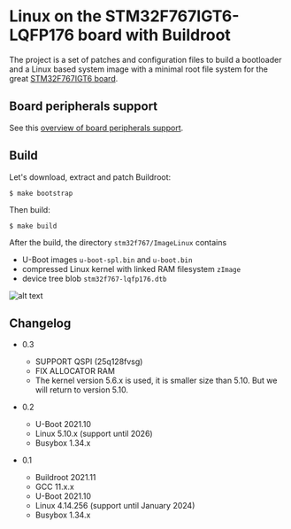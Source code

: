 Linux on the STM32F767IGT6-LQFP176 board with Buildroot
======================================================

The project is a set of patches and configuration files to build a bootloader and a Linux based system image with a minimal root file system for the great [STM32F767IGT6 board](https://www.st.com/en/microcontrollers-microprocessors/stm32f767ig.html).

Board peripherals support
-------------------------

See this [overview of board peripherals support](doc/Board_peripherals_support.md).


Build
-----

Let's download, extract and patch Buildroot:

`$ make bootstrap`


Then build:

`$ make build`


After the build, the directory `stm32f767/ImageLinux` contains 
 - U-Boot images `u-boot-spl.bin` and `u-boot.bin`
 - compressed Linux kernel with linked RAM filesystem `zImage`
 - device tree blob `stm32f767-lqfp176.dtb`

![alt text](https://github.com/vvpnet/STM32F767IGT6-LQFP176_board_Buildroot/blob/master/doc/STM32F767-Cortex-M7-STM32F767IGT6-STM32.jpg)

Changelog
---------

* 0.3
  * SUPPORT QSPI (25q128fvsg)
  * FIX ALLOCATOR RAM
  * The kernel version 5.6.x is used, it is smaller size than 5.10. But we will return to version 5.10.

* 0.2
  * U-Boot 2021.10
  * Linux 5.10.х (support until 2026)
  * Busybox 1.34.x

* 0.1
  * Buildroot 2021.11
  * GCC 11.x.x
  * U-Boot 2021.10
  * Linux 4.14.256 (support until January 2024)
  * Busybox 1.34.x
